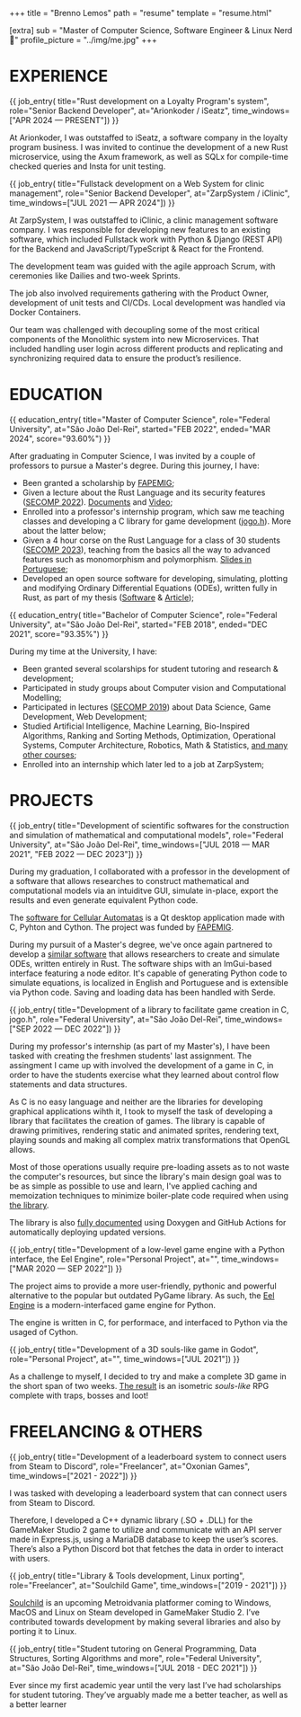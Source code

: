 +++
title = "Brenno Lemos"
path = "resume"
template = "resume.html"

[extra]
sub = "Master of Computer Science, Software Engineer & Linux Nerd 🐧"
profile_picture = "../img/me.jpg"
+++

# EXPERIENCE

{{ job_entry(
    title="Rust development on a Loyalty Program's system",
    role="Senior Backend Developer",
    at="Arionkoder / iSeatz",
    time_windows=["APR 2024 — PRESENT"])
}}

<p class="justify">
At Arionkoder, I was outstaffed to iSeatz, a software company in the loyalty program business. I was invited to continue the development of a new Rust microservice, using the Axum framework, as well as SQLx for compile-time checked queries and Insta for unit testing.
</p>

{{ job_entry(
    title="Fullstack development on a Web System for clinic management",
    role="Senior Backend Developer",
    at="ZarpSystem / iClinic",
    time_windows=["JUL 2021 — APR 2024"])
}}

<p class="justify">
At ZarpSystem, I was outstaffed to iClinic, a clinic management software company. I was responsible for developing new features to an existing software, which included Fullstack work with Python & Django (REST API) for the Backend and JavaScript/TypeScript & React for the Frontend.
</p>

<p class="justify">
The development team was guided with the agile approach Scrum, with ceremonies like Dailies and two-week Sprints.
</p>

<p class="justify">
The job also involved requirements gathering with the Product Owner, development of unit tests and CI/CDs. Local development was handled via Docker Containers.
</p>

<p class="justify">
Our team was challenged with decoupling some of the most critical components of the Monolithic system into new Microservices. That included handling user login across different products and replicating and synchronizing required data to ensure the product’s resilience.
</p>

# EDUCATION

{{ education_entry(
    title="Master of Computer Science",
    role="Federal University",
    at="São João Del-Rei",
    started="FEB 2022",
    ended="MAR 2024",
    score="93.60%")
}}

After graduating in Computer Science, I was invited by a couple of professors to pursue a Master's degree. During this journey, I have:

- Been granted a scholarship by [FAPEMIG];
- Given a lecture about the Rust Language and its security features ([SECOMP 2022]). [Documents][rust-secomp-2022] and [Video][rust-secomp-2022-video];
- Enrolled into a professor's internship program, which saw me teaching classes and developing a C library for game development ([jogo.h]). More about the latter below;
- Given a 4 hour corse on the Rust Language for a class of 30 students ([SECOMP 2023]), teaching from the basics all the way to advanced features such as monomorphism and polymorphism. [Slides in Portuguese][rust-secomp-2023];
- Developed an open source software for developing, simulating, plotting and modifying Ordinary Differential Equations (ODEs), written fully in Rust, as part of my thesis ([Software][ode-designer-rs] & [Article][master-thesis]);

[FAPEMIG]: https://fapemig.br/
[SECOMP 2022]: https://secomp2022.wixsite.com/secomp2022
[rust-secomp-2022]: https://github.com/Syndelis/rust-secomp-2022
[rust-secomp-2022-video]: https://www.youtube.com/watch?v=bIZ_0OIbhg8&feature=youtu.be&ab_channel=BrennoLemos
[jogo.h]: https://github.com/syndelis/jogo.h
[SECOMP 2023]: https://secomp.ufsj.edu.br/programacao-secomp/minicursos#todos_minicursos
[rust-secomp-2023]: https://secomp2023.brenno.codes/
[ode-designer-rs]: https://github.com/Syndelis/ode-designer-rs
[master-thesis]: https://github.com/Syndelis/dissertacao-mestrado

{{ education_entry(
    title="Bachelor of Computer Science",
    role="Federal University",
    at="São João Del-Rei",
    started="FEB 2018",
    ended="DEC 2021",
    score="93.35%")
}}

During my time at the University, I have:
- Been granted several scolarships for student tutoring and research & development;
- Participated in study groups about Computer vision and Computational Modelling;
- Participated in lectures ([SECOMP 2019]) about Data Science, Game Development, Web Development;
- Studied Artificial Intelligence, Machine Learning, Bio-Inspired Algorithms, Ranking and Sorting Methods, Optimization, Operational Systems, Computer Architecture, Robotics, Math & Statistics, [and many other courses];
- Enrolled into an internship which later led to a job at ZarpSystem;

[SECOMP 2019]: https://secomp.ufsj.edu.br/home
[and many other courses]: https://ccomp.ufsj.edu.br/images/documentos/Fluxograma_CC-UFSJ.pdf

# PROJECTS

{{ job_entry(
    title="Development of scientific softwares for the construction and simulation of mathematical and computational models",
    role="Federal University",
    at="São João Del-Rei",
    time_windows=["JUL 2018 — MAR 2021", "FEB 2022 — DEC 2023"])
}}

During my graduation, I collaborated with a professor in the development of a software that allows researches to construct mathematical and computational models via an intuiditve GUI, simulate in-place, export the results and even generate equivalent Python code.

The [software for Cellular Automatas] is a Qt desktop application made with C, Pyhton and Cython. The project was funded by [FAPEMIG].

During my pursuit of a Master's degree, we've once again partnered to develop a [similar software][ode-designer-rs] that allows researchers to create and simulate ODEs, written entirely in Rust. The software ships with an ImGui-based interface featuring a node editor. It's capable of generating Python code to simulate equations, is localized in English and Portuguese and is extensible via Python code. Saving and loading data has been handled with Serde.

[software for Cellular Automatas]: https://github.com/Syndelis/ac-designer

{{ job_entry(
    title="Development of a library to facilitate game creation in C, jogo.h",
    role="Federal University",
    at="São João Del-Rei",
    time_windows=["SEP 2022 — DEC 2022"])
}}

During my professor's internship (as part of my Master's), I have been tasked with creating the freshmen students' last assignment. The assingment I came up with involved the development of a game in C, in order to have the students exercise what they learned about control flow statements and data structures.

As C is no easy language and neither are the libraries for developing graphical applications wihth it, I took to myself the task of developing a library that facilitates the creation of games. The library is capable of drawing primitives, rendering static and animated sprites, rendering text, playing sounds and making all complex matrix transformations that OpenGL allows.

Most of those operations usually require pre-loading assets as to not waste the computer's resources, but since the library's main design goal was to be as simple as possible to use and learn, I've applied caching and memoization techniques to minimize boiler-plate code required when using [the library][jogo.h].

The library is also [fully documented] using Doxygen and GitHub Actions for automatically deploying updated versions.

[fully documented]: https://syndelis.github.io/jogo.h

{{ job_entry(
    title="Development of a low-level game engine with a Python interface, the Eel Engine",
    role="Personal Project",
    at="",
    time_windows=["MAR 2020 — SEP 2022"])
}}

The project aims to provide a more user-friendly, pythonic and powerful alternative to the popular but outdated PyGame library. As such, the [Eel Engine] is a modern-interfaced game engine for Python.

The engine is written in C, for performace, and interfaced to Python via the usaged of Cython.

[Eel Engine]: https://github.com/syndelis/eel-engine

{{ job_entry(
    title="Development of a 3D souls-like game in Godot",
    role="Personal Project",
    at="",
    time_windows=["JUL 2021"])
}}

As a challenge to myself, I decided to try and make a complete 3D game in the short span of two weeks. [The result][isosouls] is an isometric *souls-like* RPG complete with traps, bosses and loot!

[isosouls]: https://github.com/Syndelis/IsoSouls

# FREELANCING & OTHERS

{{ job_entry(
    title="Development of a leaderboard system to connect users from Steam to Discord",
    role="Freelancer",
    at="Oxonian Games",
    time_windows=["2021 - 2022"])
}}

I was tasked with developing a leaderboard system that can connect users from Steam to Discord.

Therefore, I developed a C++ dynamic library (.SO + .DLL) for the GameMaker Studio 2 game to utilize and communicate with an API server made in Express.js, using a MariaDB database to keep the user’s scores. There’s also a Python Discord bot that fetches the data in order to interact with users.

{{ job_entry(
    title="Library & Tools development, Linux porting",
    role="Freelancer",
    at="Soulchild Game",
    time_windows=["2019 - 2021"])
}}

[Soulchild] is an upcoming Metroidvania platformer coming to Windows, MacOS and Linux on Steam developed in GameMaker Studio 2. I’ve contributed towards development by making several libraries and also by porting it to Linux.

[Soulchild]: https://store.steampowered.com/app/1609020/Soulchild/

{{ job_entry(
    title="Student tutoring on General Programming, Data Structures, Sorting Algorithms and more",
    role="Federal University",
    at="São João Del-Rei",
    time_windows=["JUL 2018 - DEC 2021"])
}}

Ever since my first academic year until the very last I’ve had scholarships for student tutoring. They’ve arguably made me a better teacher, as well as a better learner
